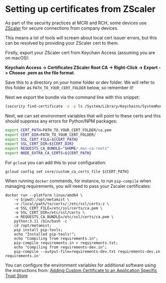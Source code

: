 # Setting up certificates from ZScaler


As part of the security practices at MCRI and RCH, some devices use [ZScaler](https://www.zscaler.com/company/faqs) for secure connections from company devices.

This means a lot of tools will scream about local cert issuer errors, but this can be resolved by providing your ZScaler cert to them.

Firstly, export your ZScaler cert from Keychain Access (assuming you are on macOS):

**Keychain Access -> Certificates ZScaler Root CA -> Right-Click -> Export -> Choose .pem as the file format**.

Save this to a directory on your home folder or dev folder. We will refer to this folder as `PATH_TO_YOUR_CERT_FOLDER` below, so remember it!

Next we export the bundle via the command line with this snippet:

```bash
(security find-certificate -a -p ls /System/Library/Keychains/SystemRootCertificates.keychain && security find-certificate -a -p ls /Library/Keychains/System.keychain) > $HOME/.mac-ca-roots
```

Next, we can set environment variables that will point to these certs and this should suppress any errors for Python/NPM packages:

```bash
export CERT_PATH=PATH_TO_YOUR_CERT_FOLDER/ca.pem
export CERT_DIR=PATH_TO_YOUR_CERT_FOLDER/
export SSL_CERT_FILE=${CERT_PATH}
export SSL_CERT_DIR=${CERT_DIR}
export REQUESTS_CA_BUNDLE="$HOME/.mac-ca-roots"
export NODE_EXTRA_CA_CERTS=${CERT_PATH}
```

For `gcloud` you can add this to your configuration:

```shell
gcloud config set core/custom_ca_certs_file ${CERT_PATH}
```

When running `docker` commands, for instance, to run `pip-compile` when managing requirements, you will need to pass your Zscaler certificates:

```shell
docker run --platform linux/amd64 \
    -v $(pwd):/opt/metamist \
    -v /local/path/to/certs/:/etc/ssl/certs:z \
    -e SSL_CERT_FILE=/etc/ssl/certs/ca.pem \
    -e SSL_CERT_DIR=/etc/ssl/certs \
    -e REQUESTS_CA_BUNDLE=/etc/ssl/certs/ca.pem \
    python:3.11 /bin/bash -c '
    cd /opt/metamist;
    pip install pip-tools;
    echo "Installed pip-tools!";
    echo "Compiling from requirements.in";
    pip-compile requirements.in > requirements.txt;
    echo "Compiling from requirements-dev.in";
    pip-compile --output-file=requirements-dev.txt requirements-dev.in requirements.in'
```

You can configure the environment variables for additional software using the instructions from: [Adding Custom Certificate to an Application Specific Trust Store
](https://help.zscaler.com/zia/adding-custom-certificate-application-specific-trust-store)

